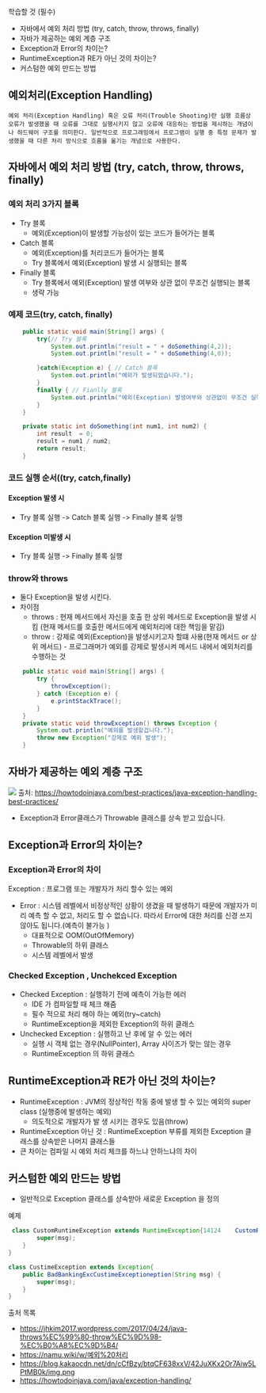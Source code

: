 학습할 것 (필수)
- 자바에서 예외 처리 방법 (try, catch, throw, throws, finally)
- 자바가 제공하는 예외 계층 구조
- Exception과 Error의 차이는?
- RuntimeException과 RE가 아닌 것의 차이는?
- 커스텀한 예외 만드는 방법

## 예외처리(Exception Handling)
```
예외 처리(Exception Handling) 혹은 오류 처리(Trouble Shooting)란 실행 흐름상 오류가 발생했을 때 오류를 그대로 실행시키지 않고 오류에 대응하는 방법을 제시하는 개념이나 하드웨어 구조를 의미한다. 일반적으로 프로그래밍에서 프로그램이 실행 중 특정 문제가 발생했을 때 다른 처리 방식으로 흐름을 옮기는 개념으로 사용한다.
```



## 자바에서 예외 처리 방법 (try, catch, throw, throws, finally)
### 예외 처리 3가지 블록
- Try 블록
    - 예외(Exception)이 발생할 가능성이 있는 코드가 들어가는 블록
- Catch 블록
    - 예외(Exception)를 처리코드가 들어가는 블록
    - Try 블록에서 예외(Exception) 발생 시 실행되는 블록
- Finally 블록
    - Try 블록에서 예외(Exception) 발생 여부와 상관 없이 무조건 실행되는 블록 
    - 생략 가능

### 예제 코드(try, catch, finally)
```java
    public static void main(String[] args) {
        try{// Try 블록
            System.out.println("result = " + doSomething(4,2));
            System.out.println("result = " + doSomething(4,0));

        }catch(Exception e) { // Catch 블록
            System.out.println("예외가 발생되었습니다.");
        }
        finally { // Fianlly 블록
            System.out.println("예외(Exception) 발생여부와 상관없이 무조건 실행");
        }
    }

    private static int doSomething(int num1, int num2) {
        int result  = 0;
        result = num1 / num2;
        return result;
    }
```

### 코드 실행 순서((try, catch,finally)
#### Exception 발생 시
- Try 블록 실행 -> Catch 블록 실행 -> Finally 블록 실행
#### Exception 미발생 시
- Try 블록 실행 -> Finally 블록 실행

### throw와 throws
- 둘다 Exception을 발생 시킨다.
- 차이점
    -  throws :  현재 메서드에서 자신을 호출 한 상위 메서드로 Exception을 발생 시킴 (현재 메서드를 호출한 메서드에게 예외처리에 대한 책임을 맡김)
    -  throw : 강제로 예외(Exception)을 발생시키고자 할떄 사용(현재 메서드 or 상위 메서드) - 프로그래머가 예외를 강제로 발생시켜 메서드 내에서 예외처리를 수행하는 것
```java
    public static void main(String[] args) {
        try {
            throwException();
        } catch (Exception e) {
            e.printStackTrace();
        }
    }
    private static void throwException() throws Exception {
        System.out.println("예외를 발생할겁니다.");
        throw new Exception("강제로 예외 발생");
    }
```

## 자바가 제공하는 예외 계층 구조

![](https://howtodoinjava.com/wp-content/uploads/2013/04/exceptionhierarchy3-8391226.png)
출처: https://howtodoinjava.com/best-practices/java-exception-handling-best-practices/

- Exception과 Error클래스가 Throwable 클래스를 상속 받고 있습니다.


## Exception과 Error의 차이는?

### Exception과 Error의 차이
 Exception :  프로그램 또는 개발자가 처리 할수 있는 예외
- Error : 시스템 레벨에서 비정상적인 상황이 생겼을 때  발생하기 때문에 개발자가 미리 예측 할 수 없고, 처리도 할 수 없습니다. 따라서 Error에 대한 처리를 신경 쓰지 않아도 됩니다.(예측이 불가능 )
    - 대표적으로 OOM(OutOfMemory)
    - Throwable의 하위 클래스
    - 시스템 레벨에서 발생

### Checked Exception , Unchekced Exception
- Checked Exception : 실행하기 전에 예측이 가능한 에러
    - IDE 가 컴파일할 때 체크 해줌
    - 필수 적으로 처리 해야 하는 예외(try~catch)
    - RuntimeException을 제외한 Exception의 하위 클래스
- Unchecked Exception : 실행하고 난 후에 알 수 있는 에러
    - 실행 시 객체 없는 경우(NullPointer), Array 사이즈가 맞는 않는 경우
    - RuntimeException 의 하위 클래스 

 ## RuntimeException과 RE가 아닌 것의 차이는?
 -  RuntimeException :  JVM의 정상적인 작동 중에 발생 할 수 있는 예외의 super class (실행중에 발생하는 예외)
    - 의도적으로 개발자가 발 생 시키는 경우도 있음(throw)
 - RuntimeException 아닌 것 : RuntimeException 부류를 제외한 Exception 클래스를 상속받은 나머지 클래스들
 - 큰 차이는 컴파일 시 예외 처리 체크를 하느냐 안하느냐의 차이


## 커스텀한 예외 만드는 방법
- 일반적으로 Exception 클래스를 상속받아 새로운 Exception 을 정의

예제
```java
 class CustomRuntimeException extends RuntimeException{14124    CustomRuntimeException(String msg){
        super(msg);
    }
}

class CustimeException extends Exception{
	public BadBankingExcCustimeExceptioneption(String msg) {
		super(msg);
	}
}
```


출처 목록
- https://jhkim2017.wordpress.com/2017/04/24/java-throws%EC%99%80-throw%EC%9D%98-%EC%B0%A8%EC%9D%B4/
- https://namu.wiki/w/예외%20처리
- https://blog.kakaocdn.net/dn/cCfBzy/btqCF638xxV/42JuXKx2Or7Aiw5LPtMB0k/img.png
- https://howtodoinjava.com/java/exception-handling/
